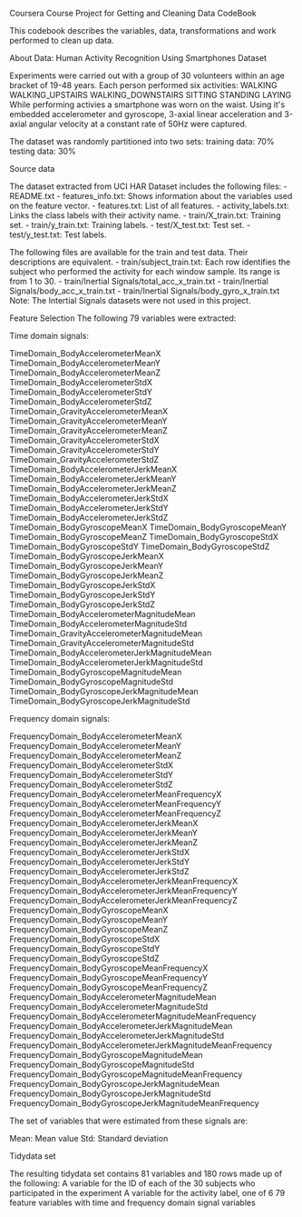 Coursera Course Project for Getting and Cleaning Data CodeBook

This codebook describes the variables, data, transformations and work performed to clean up data.


About
Data: Human Activity Recognition Using Smartphones Dataset

Experiments were carried out with a group of 30 volunteers within an age bracket of 19-48 years. Each person performed six activities:
    WALKING
    WALKING_UPSTAIRS
    WALKING_DOWNSTAIRS
    SITTING
    STANDING
    LAYING
While performing activies a smartphone was worn on the waist. Using it's embedded accelerometer and gyroscope, 3-axial linear acceleration and 3-axial angular velocity at a constant rate of 50Hz were captured.

The dataset was randomly partitioned into two sets:
    training data:  70%
    testing data:   30%

Source data 

The dataset extracted from UCI HAR Dataset includes the following files:
    - README.txt
    - features_info.txt: Shows information about the variables used on the feature vector.
    - features.txt: List of all features.
    - activity_labels.txt: Links the class labels with their activity name.
    - train/X_train.txt: Training set.
    - train/y_train.txt: Training labels.
    - test/X_test.txt: Test set.
    - test/y_test.txt: Test labels.

The following files are available for the train and test data. Their descriptions are equivalent. 
    - train/subject_train.txt: Each row identifies the subject who performed the activity for each window sample. Its range is from 1 to 30. 
    - train/Inertial Signals/total_acc_x_train.txt
    - train/Inertial Signals/body_acc_x_train.txt
    - train/Inertial Signals/body_gyro_x_train.txt
    Note: The Intertial Signals datasets were not used in this project.


Feature Selection
The following 79 variables were extracted:

Time domain signals:

TimeDomain_BodyAccelerometerMeanX
TimeDomain_BodyAccelerometerMeanY
TimeDomain_BodyAccelerometerMeanZ
TimeDomain_BodyAccelerometerStdX
TimeDomain_BodyAccelerometerStdY
TimeDomain_BodyAccelerometerStdZ
TimeDomain_GravityAccelerometerMeanX
TimeDomain_GravityAccelerometerMeanY
TimeDomain_GravityAccelerometerMeanZ
TimeDomain_GravityAccelerometerStdX
TimeDomain_GravityAccelerometerStdY
TimeDomain_GravityAccelerometerStdZ
TimeDomain_BodyAccelerometerJerkMeanX
TimeDomain_BodyAccelerometerJerkMeanY
TimeDomain_BodyAccelerometerJerkMeanZ
TimeDomain_BodyAccelerometerJerkStdX
TimeDomain_BodyAccelerometerJerkStdY
TimeDomain_BodyAccelerometerJerkStdZ
TimeDomain_BodyGyroscopeMeanX
TimeDomain_BodyGyroscopeMeanY
TimeDomain_BodyGyroscopeMeanZ
TimeDomain_BodyGyroscopeStdX
TimeDomain_BodyGyroscopeStdY
TimeDomain_BodyGyroscopeStdZ
TimeDomain_BodyGyroscopeJerkMeanX
TimeDomain_BodyGyroscopeJerkMeanY
TimeDomain_BodyGyroscopeJerkMeanZ
TimeDomain_BodyGyroscopeJerkStdX
TimeDomain_BodyGyroscopeJerkStdY
TimeDomain_BodyGyroscopeJerkStdZ
TimeDomain_BodyAccelerometerMagnitudeMean
TimeDomain_BodyAccelerometerMagnitudeStd
TimeDomain_GravityAccelerometerMagnitudeMean
TimeDomain_GravityAccelerometerMagnitudeStd
TimeDomain_BodyAccelerometerJerkMagnitudeMean
TimeDomain_BodyAccelerometerJerkMagnitudeStd
TimeDomain_BodyGyroscopeMagnitudeMean
TimeDomain_BodyGyroscopeMagnitudeStd
TimeDomain_BodyGyroscopeJerkMagnitudeMean
TimeDomain_BodyGyroscopeJerkMagnitudeStd

Frequency domain signals: 

FrequencyDomain_BodyAccelerometerMeanX
FrequencyDomain_BodyAccelerometerMeanY
FrequencyDomain_BodyAccelerometerMeanZ
FrequencyDomain_BodyAccelerometerStdX
FrequencyDomain_BodyAccelerometerStdY
FrequencyDomain_BodyAccelerometerStdZ
FrequencyDomain_BodyAccelerometerMeanFrequencyX
FrequencyDomain_BodyAccelerometerMeanFrequencyY
FrequencyDomain_BodyAccelerometerMeanFrequencyZ
FrequencyDomain_BodyAccelerometerJerkMeanX
FrequencyDomain_BodyAccelerometerJerkMeanY
FrequencyDomain_BodyAccelerometerJerkMeanZ
FrequencyDomain_BodyAccelerometerJerkStdX
FrequencyDomain_BodyAccelerometerJerkStdY
FrequencyDomain_BodyAccelerometerJerkStdZ
FrequencyDomain_BodyAccelerometerJerkMeanFrequencyX
FrequencyDomain_BodyAccelerometerJerkMeanFrequencyY
FrequencyDomain_BodyAccelerometerJerkMeanFrequencyZ
FrequencyDomain_BodyGyroscopeMeanX
FrequencyDomain_BodyGyroscopeMeanY
FrequencyDomain_BodyGyroscopeMeanZ
FrequencyDomain_BodyGyroscopeStdX
FrequencyDomain_BodyGyroscopeStdY
FrequencyDomain_BodyGyroscopeStdZ
FrequencyDomain_BodyGyroscopeMeanFrequencyX
FrequencyDomain_BodyGyroscopeMeanFrequencyY
FrequencyDomain_BodyGyroscopeMeanFrequencyZ
FrequencyDomain_BodyAccelerometerMagnitudeMean
FrequencyDomain_BodyAccelerometerMagnitudeStd
FrequencyDomain_BodyAccelerometerMagnitudeMeanFrequency
FrequencyDomain_BodyAccelerometerJerkMagnitudeMean
FrequencyDomain_BodyAccelerometerJerkMagnitudeStd
FrequencyDomain_BodyAccelerometerJerkMagnitudeMeanFrequency
FrequencyDomain_BodyGyroscopeMagnitudeMean
FrequencyDomain_BodyGyroscopeMagnitudeStd
FrequencyDomain_BodyGyroscopeMagnitudeMeanFrequency
FrequencyDomain_BodyGyroscopeJerkMagnitudeMean
FrequencyDomain_BodyGyroscopeJerkMagnitudeStd
FrequencyDomain_BodyGyroscopeJerkMagnitudeMeanFrequency


The set of variables that were estimated from these signals are: 

Mean: Mean value
Std: Standard deviation

Tidydata set

The resulting tidydata set contains 81 variables and 180 rows made up of the following:
A variable for the ID of each of the 30 subjects who participated in the experiment
A variable for the activity label, one of 6
79 feature variables with time and frequency domain signal variables

